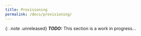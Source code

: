 ```yaml
---
title: Provisioning
permalink: /docs/provisioning/
---
```


{: .note .unreleased}
**_TODO:_** This section is a work in progress...

<div style="min-height: 800px"></div>
